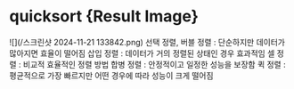 # quicksort {Result Image}
![](/스크린샷 2024-11-21 133842.png)
선택 정렬, 버블 정렬 : 단순하지만 데이터가 많아지면 효율이 떨어짐
삽입 정렬 : 데이터가 거의 정렬된 상태인 경우 효과적임
셀 정렬 : 비교적 효율적인 정렬 방법
합병 정렬 : 안정적이고 일정한 성능을 보장함
퀵 정렬 : 평균적으로 가장 빠르지만 어떤 경우에 따라 성능이 크게 떨어짐
